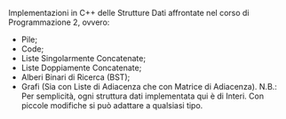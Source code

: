 Implementazioni in C++ delle Strutture Dati affrontate nel corso di Programmazione 2, ovvero:
- Pile;
- Code;
- Liste Singolarmente Concatenate;
- Liste Doppiamente Concatenate;
- Alberi Binari di Ricerca (BST);
- Grafi (Sia con Liste di Adiacenza che con Matrice di Adiacenza).
N.B.: Per semplicità, ogni struttura dati implementata qui è di Interi. Con piccole modifiche si può adattare a qualsiasi tipo.
